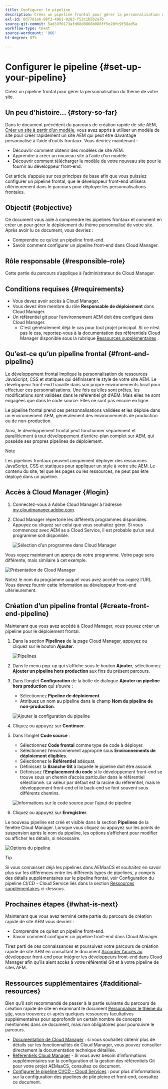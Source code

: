 ```yaml
---
title: Configurer le pipeline
description: Créez un pipeline frontal pour gérer la personnalisation du thème de votre site.
exl-id: 0d77d1a6-98f3-4961-9283-f52c1b5b2a7b
source-git-commit: 5ad33f0173afd68d8868b088ff5e20fc9f58ad5a
workflow-type: tm+mt
source-wordcount: '966'
ht-degree: 87%

---
```


# Configurer le pipeline {#set-up-your-pipeline}

Créez un pipeline frontal pour gérer la personnalisation du thème de votre site.

## Un peu d’histoire…  {#story-so-far}

Dans le document précédent du parcours de création rapide de site AEM, [Créer un site à partir d’un modèle](create-site.md), vous avez appris à utiliser un modèle de site pour créer rapidement un site AEM qui peut être davantage personnalisé à l’aide d’outils frontaux. Vous devriez maintenant :

* Découvrir comment obtenir des modèles de site AEM.
* Apprendre à créer un nouveau site à l’aide d’un modèle.
* Découvrir comment télécharger le modèle de votre nouveau site pour le fournir au développeur front-end.

Cet article s’appuie sur ces principes de base afin que vous puissiez configurer un pipeline frontal, que le développeur front-end utilisera ultérieurement dans le parcours pour déployer les personnalisations frontales.

## Objectif {#objective}

Ce document vous aide à comprendre les pipelines frontaux et comment en créer un pour gérer le déploiement du thème personnalisé de votre site. Après avoir lu ce document, vous devriez :

* Comprendre ce qu’est un pipeline front-end.
* Savoir comment configurer un pipeline front-end dans Cloud Manager.

## Rôle responsable {#responsible-role}

Cette partie du parcours s’applique à l’administrateur de Cloud Manager.

## Conditions requises {#requirements}

* Vous devez avoir accès à Cloud Manager.
* Vous devez être membre du rôle **Responsable de déploiement** dans Cloud Manager.
* Un référentiel git pour l’environnement AEM doit être configuré dans Cloud Manager.
   * C&#39;est généralement déjà le cas pour tout projet principal. Si ce n’est pas le cas, reportez-vous à la documentation des référentiels Cloud Manager disponible sous la rubrique [Ressources supplémentaires](#additional-resources) .

## Qu’est-ce qu’un pipeline frontal {#front-end-pipeline}

Le développement frontal implique la personnalisation de ressources JavaScript, CSS et statiques qui définissent le style de votre site AEM. Le développeur front-end travaille dans son propre environnements local pour effectuer ces personnalisations. Une fois qu’elles sont prêtes, les modifications sont validées dans le référentiel git d’AEM. Mais elles ne sont engagées que dans le code source. Elles ne sont pas encore en ligne.

Le pipeline frontal prend ces personnalisations validées et les déploie dans un environnement AEM, généralement des environnements de production ou de non-production.

Ainsi, le développement frontal peut fonctionner séparément et parallèlement à tout développement d’arrière-plan complet sur AEM, qui possède ses propres pipelines de déploiement.

>[!NOTE]
>
>Les pipelines frontaux peuvent uniquement déployer des ressources JavaScript, CSS et statiques pour appliquer un style à votre site AEM. Le contenu du site, tel que les pages ou les ressources, ne peut pas être déployé dans un pipeline.

## Accès à Cloud Manager {#login}

1. Connectez-vous à Adobe Cloud Manager à l’adresse [my.cloudmanager.adobe.com](https://my.cloudmanager.adobe.com/).

1. Cloud Manager répertorie les différents programmes disponibles. Appuyez ou cliquez sur celui que vous souhaitez gérer. Si vous commencez avec AEM as a Cloud Service, il est probable qu’un seul programme soit disponible.

   ![Sélection d’un programme dans Cloud Manager](assets/cloud-manager-select-program.png)

Vous voyez maintenant un aperçu de votre programme. Votre page sera différente, mais similaire à cet exemple.

![Présentation de Cloud Manager](assets/cloud-manager-overview.png)

Notez le nom du programme auquel vous avez accédé ou copiez l’URL. Vous devrez fournir cette information au développeur front-end ultérieurement.

## Création d’un pipeline frontal {#create-front-end-pipeline}

Maintenant que vous avez accédé à Cloud Manager, vous pouvez créer un pipeline pour le déploiement frontal.

1. Dans la section **Pipelines** de la page Cloud Manager, appuyez ou cliquez sur le bouton **Ajouter**.

   ![Pipelines](assets/pipelines-add.png)

1. Dans le menu pop-up qui s’affiche sous le bouton **Ajouter**, sélectionnez **Ajouter un pipeline hors production** aux fins du présent parcours.

1. Dans l’onglet **Configuration** de la boîte de dialogue **Ajouter un pipeline hors production** qui s’ouvre :
   * Sélectionnez **Pipeline de déploiement**.
   * Attribuez un nom au pipeline dans le champ **Nom du pipeline de non-production**.

   ![Ajouter la configuration du pipeline](assets/add-pipeline-configuration.png)

1. Cliquez ou appuyez sur **Continuer**.

1. Dans l’onglet **Code source** :
   * Sélectionnez **Code frontal** comme type de code à déployer.
   * Sélectionnez l’environnement approprié sous **Environnements de déploiement éligibles**.
   * Sélectionnez le **Référentiel** adéquat.
   * Définissez la **Branche Git** à laquelle le pipeline doit être associé.
   * Définissez l’**Emplacement du code** si le développement front-end se trouve sous un chemin d’accès particulier dans le référentiel sélectionné. La valeur par défaut est la racine du référentiel, mais le développement front-end et le back-end se font souvent sous différents chemins.

   ![Informations sur le code source pour l’ajout de pipeline](assets/add-pipeline-source-code.png)

1. Cliquez ou appuyez sur **Enregistrer**.

Le nouveau pipeline est créé et visible dans la section **Pipelines** de la fenêtre Cloud Manager. Lorsque vous cliquez ou appuyez sur les points de suspension après le nom du pipeline, les options s’affichent pour modifier ou afficher les détails, si nécessaire.

![Options du pipeline](assets/new-pipeline.png)

>[!TIP]
>
>Si vous connaissez déjà les pipelines dans AEMaaCS et souhaitez en savoir plus sur les différences entre les différents types de pipelines, y compris des détails supplémentaires sur le pipeline frontal, voir Configuration du pipeline CI/CD - Cloud Service liés dans la section [Ressources supplémentaires](#additional-resources) ci-dessous.

## Prochaines étapes {#what-is-next}

Maintenant que vous avez terminé cette partie du parcours de création rapide de site AEM vous devriez :

* Comprendre ce qu’est un pipeline front-end.
* Savoir comment configurer un pipeline front-end dans Cloud Manager.

Tirez parti de ces connaissances et poursuivez votre parcours de création rapide de site AEM en consultant le document [Accorder l’accès au développeur front-end](grant-access.md) pour intégrer les développeurs front-end dans Cloud Manager afin qu’ils aient accès à votre référentiel Git et à votre pipeline de sites AEM.

## Ressources supplémentaires {#additional-resources}

Bien qu’il soit recommandé de passer à la partie suivante du parcours de création rapide de site en examinant le document [Personnaliser le thème du site](customize-theme.md), vous trouverez ci-après quelques ressources facultatives supplémentaires pour approfondir un certain nombre de concepts mentionnés dans ce document, mais non obligatoires pour poursuivre le parcours.

* [Documentation de Cloud Manager](https://experienceleague.adobe.com/docs/experience-manager-cloud-service/content/onboarding/onboarding-concepts/cloud-manager-introduction.html?lang=fr) : si vous souhaitez obtenir plus de détails sur les fonctionnalités de Cloud Manager, vous pouvez consulter directement la documentation technique détaillée.
* [Référentiels Cloud Manager](/help/implementing/cloud-manager/managing-code/cloud-manager-repositories.md) - Si vous avez besoin d’informations supplémentaires sur la configuration et la gestion des référentiels Git pour votre projet AEMaaCS, consultez ce document.
* [Configurer le pipeline CI/CD - Cloud Services](/help/implementing/cloud-manager/configuring-pipelines/introduction-ci-cd-pipelines.md) : pour plus d’informations sur la configuration des pipelines de pile pleine et front-end, consultez ce document.
